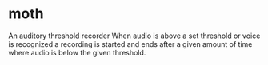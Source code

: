 # moth
An auditory threshold recorder
When audio is above a set threshold or voice is recognized a recording is started and ends after a given amount of time where audio is below the given threshold. 
